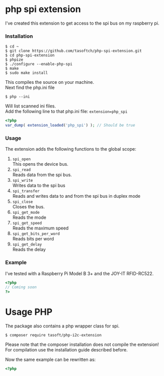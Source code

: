 # php spi extension
I've created this extension to get access to the spi bus on my raspberry pi.

### Installation
```bin
$ cd ~
$ git clone https://github.com/tasoftch/php-spi-extension.git
$ cd php-spi-extension
$ phpize
$ ./configure --enable-php-spi
$ make
$ sudo make install
```
This compiles the source on your machine.  
Next find the php.ini file
```bin
$ php --ini
```
Will list scanned ini files.  
Add the following line to that php.ini file:
```extension=php_spi```
```php
<?php
var_dump( extension_loaded('php_spi') ); // Should be true
```

### Usage
The extension adds the following functions to the global scope:
1. ```spi_open```  
    This opens the device bus.
1. ```spi_read```  
    Reads data from the spi bus.
1. ```spi_write```  
    Writes data to the spi bus  
1. ```spi_transfer```  
       Reads and writes data to and from the spi bus in duplex mode
1. ```spi_close```  
    Closes the bus.
1.  ```spi_get_mode```  
    Reads the mode
1.  ```spi_get_speed```  
    Reads the maximum speed
1.  ```spi_get_bits_per_word```  
    Reads bits per word
1.  ```spi_get_delay```  
    Reads the delay
    
### Example
I've tested with a Raspberry Pi Model B 3+ and the JOY-IT RFID-RC522.
```php
<?php
// Coming soon
?>
```

# Usage PHP
The package also contains a php wrapper class for spi.
````bin
$ composer require tasoft/php-i2c-extension
````
Please note that the composer installation does not compile the extension!  
For compilation use the installation guide described before.

Now the same example can be rewritten as:

```php
<?php

```